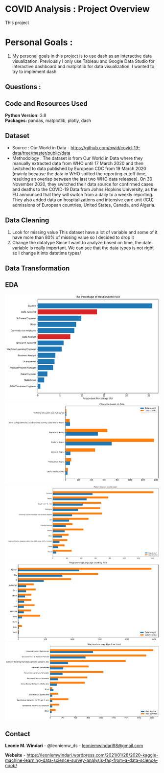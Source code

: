 # COVID Analysis : Project Overview
This project

# Personal Goals :
1. My personal goals in this project is to use dash as an interactive data visualization. Previously I only use Tableau and Google Data Studio for interactive dashboard and matplotlib for data visualization. I wanted to try to implement dash
   
## Questions :


## Code and Resources Used 
**Python Version:** 3.8  
**Packages:** pandas, matplotlib, plotly, dash

## Dataset
* Source : Our World in Data - https://github.com/owid/covid-19-data/tree/master/public/data
* Methodology : The dataset is from Our World in Data where they manually extracted data from WHO until 17 March 2020 and then switched to data published by European CDC from 19 March 2020 (mainly because the data in WHO shifted the reporting cutoff time, resulting an overlap between the last two WHO data releases). On 30 November 2020, they switched their data source for confirmed cases and deaths to the COVID-19 Data from Johns Hopkins University, as the EU announced that they will switch from a daily to a weekly reporting. They also added data on hospitalizations and intensive care unit (ICU) admissions of European countries, United States, Canada, and Algeria.


## Data Cleaning
1. Look for missing value
This dataset have a lot of variable and some of it have more than 80% of missing value so I decided to drop it
2. Change the datatype
Since I want to analyze based on time, the date variable is really important. We can see that the data types is not right so I change it into datetime types/


## Data Transformation


## EDA


![alt text](https://github.com/leoniemwindari/data-science-survey/blob/main/index1.png)
![alt text](https://github.com/leoniemwindari/data-science-survey/blob/main/education%20based%20on%20role.png)
![alt text](https://github.com/leoniemwindari/data-science-survey/blob/main/platform%20courses%20usesd%20to%20learn.png)
![alt text](https://github.com/leoniemwindari/data-science-survey/blob/main/programming%20language.png)
![alt text](https://github.com/leoniemwindari/data-science-survey/blob/main/ml%20algorithm%20used.png)


## Contact
**Leonie M. Windari** - @leoniemw_ds - leoniemwindari98@gmail.com

**Website** - https://leoniemwindari.wordpress.com/2021/01/28/2020-kaggle-machine-learning-data-science-survey-analysis-faq-from-a-data-science-noob/





